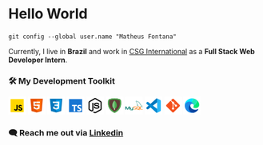 # Hello World
`git config --global user.name "Matheus Fontana"`

Currently, I live in **Brazil** and work in [CSG International](https://www.csgi.com/) as a **Full Stack Web Developer Intern**.

### 🛠️ **My Development Toolkit**

![javascript](javascript.png)
![html5](html5.png)
![css3](css3.png)
![typescript](typescript.png)
![node.js](nodejs.png)
![mongodb](mongodb.png)
![mysql](mysql.png)
![visual studio code](vscode.png)
![git](git.png)
![microsoft edge](msedge.png)

### 🗨️ **Reach me out** via [Linkedin](https://www.linkedin.com/in/matheusfontana)
